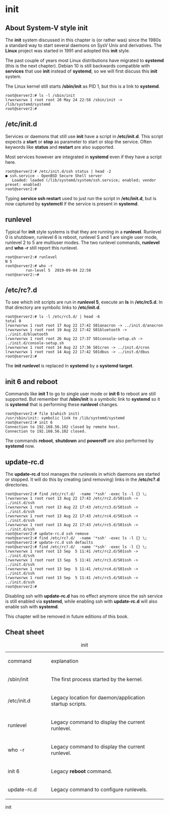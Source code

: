 # init

## About System-V style init


The **init** system discussed in this chapter is (or rather was) since
the 1980s a standard way to start several daemons on SysV Unix and
derivatives. The **Linux** project was started in 1991 and adopted this
**init** style.

The past couple of years most Linux distributions have migrated to
**systemd** (this is the next chapter). Debian 10 is still backwards
compatible with **services** that use **init** instead of **systemd**,
so we will first discuss this **init** system.

The Linux kernel still starts **/sbin/init** as PID 1, but this is a
link to **systemd**.

    root@server2:# ls -l /sbin/init
    lrwxrwxrwx 1 root root 20 May 24 22:58 /sbin/init -> /lib/systemd/systemd
    root@server2:#

## /etc/init.d


Services or daemons that still use **init** have a script in
**/etc/init.d**. This script expects a **start** or **stop** as
parameter to start or stop the service. Often keywords like **status**
and **restart** are also supported.

Most services however are integrated in **systemd** even if they have a
script here.

    root@server2:# /etc/init.d/ssh status | head -2
    ● ssh.service - OpenBSD Secure Shell server
       Loaded: loaded (/lib/systemd/system/ssh.service; enabled; vendor preset: enabled)
    root@server2:#

Typing **service ssh restart** used to just run the script in
**/etc/init.d**, but is now captured by **systemctl** if the service is
present in **systemd**.

## runlevel


Typical for **init** style systems is that they are running in a
**runlevel**. Runlevel 0 is shutdown, runlevel 6 is reboot, runlevel S
and 1 are single user mode, runlevel 2 to 5 are multiuser modes. The two
runlevel commands, **runlevel** and **who -r** still report this
runlevel.

    root@server2:# runlevel
    N 5
    root@server2:# who -r
             run-level 5  2019-09-04 22:50
    root@server2:~#

## /etc/rc?.d


To see which init scripts are run in **runlevel 5**, execute an **ls**
in **/etc/rc5.d**. In that directory are symbolic links to
**/etc/init.d**.

    root@server2:# ls -l /etc/rc5.d/ | head -6
    total 0
    lrwxrwxrwx 1 root root 17 Aug 22 17:42 S01anacron -> ../init.d/anacron
    lrwxrwxrwx 1 root root 19 Aug 22 17:42 S01bluetooth -> ../init.d/bluetooth
    lrwxrwxrwx 1 root root 26 Aug 22 17:37 S01console-setup.sh -> ../init.d/console-setup.sh
    lrwxrwxrwx 1 root root 14 Aug 22 17:36 S01cron -> ../init.d/cron
    lrwxrwxrwx 1 root root 14 Aug 22 17:42 S01dbus -> ../init.d/dbus
    root@server2:#

The **init runlevel** is replaced in **systemd** by a **systemd
target**.

## init 6 and reboot


Commands like **init 1** to go to single user mode or **init 6** to
reboot are still supported. But remember that **/sbin/init** is a
symbolic link to **systemd** so it is **systemd** that is performing
these **runlevel** changes.

    root@server2:# file $(which init)
    /usr/sbin/init: symbolic link to /lib/systemd/systemd
    root@server2:# init 6
    Connection to 192.168.56.102 closed by remote host.
    Connection to 192.168.56.102 closed.

The commands **reboot**, **shutdown** and **poweroff** are also
performed by **systemd** now.

## update-rc.d

The **update-rc.d** tool manages the runlevels in which daemons are
started or stopped. It will do this by creating (and removing) links in
the **/etc/rc?.d** directories.

    root@server2:# find /etc/rc?.d/  -name '*ssh' -exec ls -l {} \;
    lrwxrwxrwx 1 root root 13 Aug 22 17:43 /etc/rc2.d/S01ssh -> ../init.d/ssh
    lrwxrwxrwx 1 root root 13 Aug 22 17:43 /etc/rc3.d/S01ssh -> ../init.d/ssh
    lrwxrwxrwx 1 root root 13 Aug 22 17:43 /etc/rc4.d/S01ssh -> ../init.d/ssh
    lrwxrwxrwx 1 root root 13 Aug 22 17:43 /etc/rc5.d/S01ssh -> ../init.d/ssh
    root@server2:# update-rc.d ssh remove
    root@server2:# find /etc/rc?.d/  -name '*ssh' -exec ls -l {} \;
    root@server2:# update-rc.d ssh defaults
    root@server2:# find /etc/rc?.d/  -name '*ssh' -exec ls -l {} \;
    lrwxrwxrwx 1 root root 13 Sep  5 11:41 /etc/rc2.d/S01ssh -> ../init.d/ssh
    lrwxrwxrwx 1 root root 13 Sep  5 11:41 /etc/rc3.d/S01ssh -> ../init.d/ssh
    lrwxrwxrwx 1 root root 13 Sep  5 11:41 /etc/rc4.d/S01ssh -> ../init.d/ssh
    lrwxrwxrwx 1 root root 13 Sep  5 11:41 /etc/rc5.d/S01ssh -> ../init.d/ssh
    root@server2:#

Disabling ssh with **update-rc.d** has no effect anymore since the ssh
service is still enabled via **systemd**, while enabling ssh with
**update-rc.d** will also enable ssh with **systemd**.

This chapter will be removed in future editions of this book.

## Cheat sheet

<table>
<caption>init</caption>
<colgroup>
<col style="width: 27%" />
<col style="width: 72%" />
</colgroup>
<tbody>
<tr class="odd">
<td style="text-align: left;"><p>command</p></td>
<td style="text-align: left;"><p>explanation</p></td>
</tr>
<tr class="even">
<td style="text-align: left;"><p>/sbin/init</p></td>
<td style="text-align: left;"><p>The first process started by the
kernel.</p></td>
</tr>
<tr class="odd">
<td style="text-align: left;"><p>/etc/init.d</p></td>
<td style="text-align: left;"><p>Legacy location for daemon/application
startup scripts.</p></td>
</tr>
<tr class="even">
<td style="text-align: left;"><p>runlevel</p></td>
<td style="text-align: left;"><p>Legacy command to display the current
runlevel.</p></td>
</tr>
<tr class="odd">
<td style="text-align: left;"><p>who -r</p></td>
<td style="text-align: left;"><p>Legacy command to display the current
runlevel.</p></td>
</tr>
<tr class="even">
<td style="text-align: left;"><p>init 6</p></td>
<td style="text-align: left;"><p>Legacy <strong>reboot</strong>
command.</p></td>
</tr>
<tr class="odd">
<td style="text-align: left;"><p>update-rc.d</p></td>
<td style="text-align: left;"><p>Legacy command to configure
runlevels.</p></td>
</tr>
</tbody>
</table>

init
